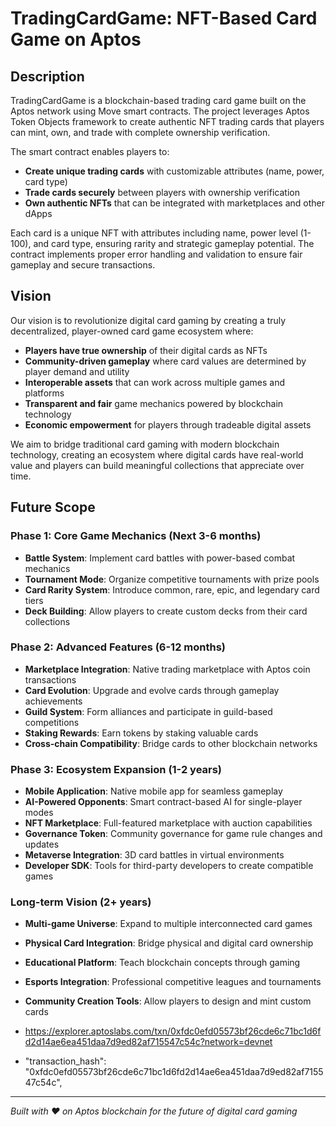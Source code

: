 # TradingCardGame: NFT-Based Card Game on Aptos

## Description

TradingCardGame is a blockchain-based trading card game built on the Aptos network using Move smart contracts. The project leverages Aptos Token Objects framework to create authentic NFT trading cards that players can mint, own, and trade with complete ownership verification.

The smart contract enables players to:
- **Create unique trading cards** with customizable attributes (name, power, card type)
- **Trade cards securely** between players with ownership verification
- **Own authentic NFTs** that can be integrated with marketplaces and other dApps

Each card is a unique NFT with attributes including name, power level (1-100), and card type, ensuring rarity and strategic gameplay potential. The contract implements proper error handling and validation to ensure fair gameplay and secure transactions.

## Vision

Our vision is to revolutionize digital card gaming by creating a truly decentralized, player-owned card game ecosystem where:

- **Players have true ownership** of their digital cards as NFTs
- **Community-driven gameplay** where card values are determined by player demand and utility
- **Interoperable assets** that can work across multiple games and platforms
- **Transparent and fair** game mechanics powered by blockchain technology
- **Economic empowerment** for players through tradeable digital assets

We aim to bridge traditional card gaming with modern blockchain technology, creating an ecosystem where digital cards have real-world value and players can build meaningful collections that appreciate over time.

## Future Scope

### Phase 1: Core Game Mechanics (Next 3-6 months)
- **Battle System**: Implement card battles with power-based combat mechanics
- **Tournament Mode**: Organize competitive tournaments with prize pools
- **Card Rarity System**: Introduce common, rare, epic, and legendary card tiers
- **Deck Building**: Allow players to create custom decks from their card collections

### Phase 2: Advanced Features (6-12 months)
- **Marketplace Integration**: Native trading marketplace with Aptos coin transactions
- **Card Evolution**: Upgrade and evolve cards through gameplay achievements
- **Guild System**: Form alliances and participate in guild-based competitions
- **Staking Rewards**: Earn tokens by staking valuable cards
- **Cross-chain Compatibility**: Bridge cards to other blockchain networks

### Phase 3: Ecosystem Expansion (1-2 years)
- **Mobile Application**: Native mobile app for seamless gameplay
- **AI-Powered Opponents**: Smart contract-based AI for single-player modes
- **NFT Marketplace**: Full-featured marketplace with auction capabilities
- **Governance Token**: Community governance for game rule changes and updates
- **Metaverse Integration**: 3D card battles in virtual environments
- **Developer SDK**: Tools for third-party developers to create compatible games

### Long-term Vision (2+ years)
- **Multi-game Universe**: Expand to multiple interconnected card games
- **Physical Card Integration**: Bridge physical and digital card ownership
- **Educational Platform**: Teach blockchain concepts through gaming
- **Esports Integration**: Professional competitive leagues and tournaments
- **Community Creation Tools**: Allow players to design and mint custom cards

- https://explorer.aptoslabs.com/txn/0xfdc0efd05573bf26cde6c71bc1d6fd2d14ae6ea451daa7d9ed82af715547c54c?network=devnet
-  "transaction_hash": "0xfdc0efd05573bf26cde6c71bc1d6fd2d14ae6ea451daa7d9ed82af715547c54c",

---

*Built with ❤️ on Aptos blockchain for the future of digital card gaming*
